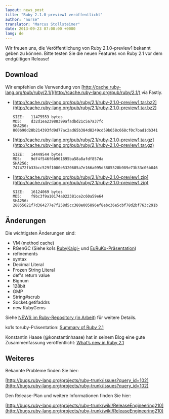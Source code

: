 ```yaml
---
layout: news_post
title: "Ruby 2.1.0-preview1 veröffentlicht"
author: "nurse"
translator: "Marcus Stollsteimer"
date: 2013-09-23 07:00:00 +0000
lang: de
---
```


Wir freuen uns, die Veröffentlichung von Ruby 2.1.0-preview1 bekannt geben
zu können. Bitte testen Sie die neuen Features von Ruby 2.1 vor dem
endgültigen Release!

## Download

Wir empfehlen die Verwendung von
[http://cache.ruby-lang.org/pub/ruby/2.1/](http://cache.ruby-lang.org/pub/ruby/2.1/)
via Fastly.

* [http://cache.ruby-lang.org/pub/ruby/2.1/ruby-2.1.0-preview1.tar.bz2](http://cache.ruby-lang.org/pub/ruby/2.1/ruby-2.1.0-preview1.tar.bz2)

      SIZE:   11475553 bytes
      MD5:    d32d1ea23988399afadbd21c5a7a37fc
      SHA256: 860b90d28b214393fd9d77ac2ad65b384d8249cd59b658c668cf0c7bad1db341

* [http://cache.ruby-lang.org/pub/ruby/2.1/ruby-2.1.0-preview1.tar.gz](http://cache.ruby-lang.org/pub/ruby/2.1/ruby-2.1.0-preview1.tar.gz)

      SIZE:   14449544 bytes
      MD5:    9df4f546f6b961895ba58a8afdf857da
      SHA256: 747472fb33bcc529f1000e5320605a7e166a095d3805520b989e73b33c05b046

* [http://cache.ruby-lang.org/pub/ruby/2.1/ruby-2.1.0-preview1.zip](http://cache.ruby-lang.org/pub/ruby/2.1/ruby-2.1.0-preview1.zip)

      SIZE:   16124069 bytes
      MD5:    f9bc3f9a10174a022381ce2c60a59e64
      SHA256: 28855621f7d364277e7f258d5cc380e005896ef8ebc36e5cbf78d2bf763c291b

## Änderungen

Die wichtigsten Änderungen sind:

* VM (method cache)
* RGenGC (Siehe ko1s [RubyKaigi-](http://rubykaigi.org/2013/talk/S73) und [EuRuKo-Präsentation](http://www.atdot.net/~ko1/activities/Euruko2013-ko1.pdf))
* refinements
* syntax
* Decimal Literal
* Frozen String Literal
* def's return value
* Bignum
* 128bit
* GMP
* String#scrub
* Socket.getifaddrs
* new RubyGems

Siehe [NEWS im Ruby-Repository (in Arbeit)](https://github.com/ruby/ruby/blob/trunk/NEWS) für weitere Details.

ko1s toruby-Präsentation: [Summary of Ruby 2.1](http://www.atdot.net/~ko1/activities/toruby05-ko1.pdf)

Konstantin Haase (@konstantinhaase) hat in seinem Blog eine gute Zusammenfassung veröffentlicht:
[What’s new in Ruby 2.1](http://rkh.im/ruby-2.1)

## Weiteres

Bekannte Probleme finden Sie hier:

[http://bugs.ruby-lang.org/projects/ruby-trunk/issues?query_id=102](http://bugs.ruby-lang.org/projects/ruby-trunk/issues?query_id=102)

Den Release-Plan und weitere Informationen finden Sie hier:

[http://bugs.ruby-lang.org/projects/ruby-trunk/wiki/ReleaseEngineering210](http://bugs.ruby-lang.org/projects/ruby-trunk/wiki/ReleaseEngineering210)
